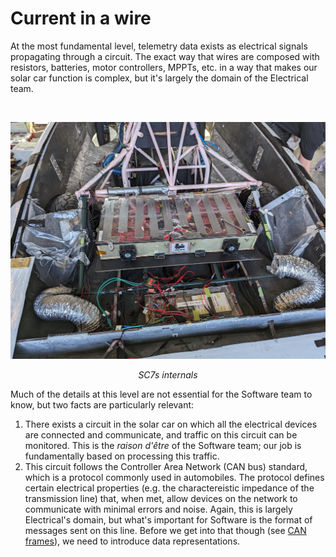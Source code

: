 # Current in a wire

At the most fundamental level, telemetry data exists as electrical signals propagating
through a circuit. The exact way that wires are composed with resistors, batteries,
motor controllers, MPPTs, etc. in a way that makes our solar car function is complex,
but it's largely the domain of the Electrical team.

<br />

![SC7s internals](../../images/car-internals.jpg)
<div style="text-align: center"><i>SC7s internals</i></div>

Much of the details at this level are not essential for the Software team to know,
but two facts are particularly relevant:

1. There exists a circuit in the solar car on which all the electrical devices are
connected and communicate, and traffic on this circuit can be monitored. This is
the *raison d'être* of the Software team; our job is fundamentally based on
processing this traffic.
2. This circuit follows the Controller Area Network (CAN bus) standard, which is
a protocol commonly used in automobiles. The protocol defines certain electrical
properties (e.g. the charactereistic impedance of the transmission line) that,
when met, allow devices on the network to communicate with minimal errors and
noise. Again, this is largely Electrical's domain, but what's important for
Software is the format of messages sent on this line. Before we get into that
though (see [CAN frames](../step-1/can-frames.md)), we need to introduce data
representations.

